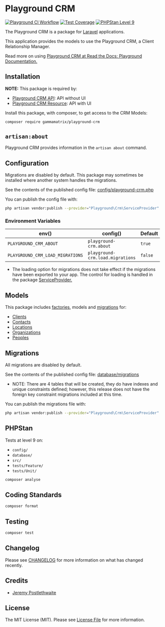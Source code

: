 # Playground CRM

[![Playground CI Workflow](https://github.com/gammamatrix/playground-crm/actions/workflows/ci.yml/badge.svg?branch=develop)](https://raw.githubusercontent.com/gammamatrix/playground-crm/testing/develop/testdox.txt)
[![Test Coverage](https://raw.githubusercontent.com/gammamatrix/playground-crm/testing/develop/coverage.svg)](tests)
[![PHPStan Level 9](https://img.shields.io/badge/PHPStan-level%209-brightgreen)](.github/workflows/ci.yml#L120)

The Playground CRM is a package for [Laravel](https://laravel.com/docs/11.x) applications.

This application provides the models to use the Playground CRM, a Client Relationship Manager.

Read more on using [Playground CRM at Read the Docs: Playground Documentation.](https://gammamatrix-playground.readthedocs.io/en/develop/components/crm.html)

## Installation

**NOTE:** This package is required by:
- [Playground CRM API](https://github.com/gammamatrix/playground-crm-api): API without UI
- [Playground CRM Resource](https://github.com/gammamatrix/playground-crm-resource): API with UI

Install this package, with composer, to get access to the CRM Models:

```bash
composer require gammamatrix/playground-crm
```

## `artisan:about`

Playground CRM provides information in the `artisan about` command.

<!-- <img src="resources/docs/artisan-about-playground-crm.png" alt="screenshot of artisan about command with Playground CRM."> -->

## Configuration

Migrations are disabled by default. This package may sometimes be installed where another system handles the migrations.

See the contents of the published config file: [config/playground-crm.php](config/playground-crm.php)

You can publish the config file with:
```bash
php artisan vendor:publish --provider="Playground\Crm\ServiceProvider" --tag="playground-config"
```

### Environment Variables

|  env()                           | config()                         | Default |
|----------------------------------|----------------------------------|---------|
| `PLAYGROUND_CRM_ABOUT`           | `playground-crm.about`           | `true`  |
| `PLAYGROUND_CRM_LOAD_MIGRATIONS` | `playground-crm.load.migrations` | `false` |
- The loading option for migrations does not take effect if the migrations have been exported to your app. The control for loading is handled in the package [ServiceProvider.](src/ServiceProvider.php)

## Models

This package includes [factories](database/factories), models and [migrations](database/migrations) for:
- [Clients](src/Models/Client.php)
- [Contacts](src/Models/Contact.php)
- [Locations](src/Models/Location.php)
- [Organizations](src/Models/Organization.php)
- [Peoples](src/Models/People.php)

## Migrations

All migrations are disabled by default.

See the contents of the published config file: [database/migrations](database/migrations)
- NOTE: There are 4 tables that will be created, they do have indexes and unique constraints defined; however, this release does not have the foreign key constraint migrations included at this time.

You can publish the migrations file with:
```bash
php artisan vendor:publish --provider="Playground\Crm\ServiceProvider" --tag="playground-migrations"
```

## PHPStan

Tests at level 9 on:
- `config/`
- `database/`
- `src/`
- `tests/Feature/`
- `tests/Unit/`

```sh
composer analyse
```

## Coding Standards

```sh
composer format
```

## Testing

```sh
composer test
```

## Changelog

Please see [CHANGELOG](CHANGELOG.md) for more information on what has changed recently.

## Credits

- [Jeremy Postlethwaite](https://github.com/gammamatrix)

## License

The MIT License (MIT). Please see [License File](LICENSE.md) for more information.
